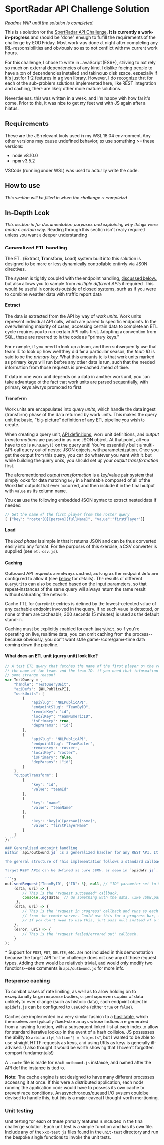 # SportRadar API Challenge Solution
*Readme WIP until the solution is completed.*

This is a solution for the [SportRadar API Challenge](https://github.com/sportradarus/sportradar-api-challenge). **It is currently a work-in-progress** and should be "done" enough to fulfill the requirements of the challenge by EOD Friday. Most work was done at night after completing any IRL-responsibilities and obviously so as to not conflict with my current work hours.

For this challenge, I chose to write in JavaScript (ES6+), striving to not rely so much on external dependencies of any kind. I dislike forcing people to have a ton of dependencies installed and taking up disk space, especially if it's just for 1-2 features in a given library. However, I do recognize that for each of the sub-problem solutions implemented here, like REST integration and caching, there are likely other more mature solutions.

Nevertheless, this was written in a week, and I'm happy with how far it's come. Prior to this, it was nice to get my feet wet with JS again after a hiatus.

## Requirements
These are the JS-relevant tools used in my WSL 18.04 environment. Any other versions may cause undefined behavior, so use something >= these versions:

* node v8.10.0
* npm v3.5.2

VSCode (running under WSL) was used to actually write the code.

## How to use
*This section will be filled in when the challenge is completed.*

## In-Depth Look
*This section is for documentation purposes and explaining why things were made a certain way.* Reading through this section isn't really required unless you want a deeper understanding

### Generalized ETL handling
The ETL (**E**xtract, **T**ransform, **L**oad) system built into this solution is designed to be more or less dynamically controllable entirely via JSON directives.

The system is tightly coupled with the endpoint handling, [discussed below.](#generalized-endpoint-handling), but also allows you to sample from *multiple different APIs* if required. This would be useful in contexts outside of closed systems, such as if you were to combine weather data with traffic report data.

#### Extract
The data is extracted from the API by way of *work units.* Work units represent individual API calls, which are paired to specific endpoints. In the overwhelming majority of cases, accessing certain data to complete an ETL cycle requires you to run certain API calls first. Adopting a convention from SQL, these are referred to in the code as "primary keys."

For example, if you need to look up a team, and then subsequently use that team ID to look up how well they did for a particular season, the *team ID* is said to be the *primary key.* What this amounts to is that work units marked as primary keys will run before any other data is run, such that the needed information from those requests is pre-cached ahead of time.

If data in one work unit depends on a data in another work unit, you can take advantage of the fact that work units are parsed sequentially, with primary keys always promoted to first.

#### Transform
Work units are encapsulated into *query units*, which handle the data ingest (transform) phase of the data returned by work units. This makes the query unit the basic, "big-picture" definition of any ETL pipeline you wish to create.

When creating a query unit, [API definitions](#generalized-endpoint-handling), work unit definitions, and *output transformations* are passed in as one JSON object. At that point, all you have to do is `RunQuery()` on the query unit! You've essentially built a multi-API-call query out of nested JSON objects, with parameterization. Once you get the output from this query, you can do whatever you want with it, but while building the query units, you should set up your *output transformation* first.

The aforementioned *output transformation* is a key/value pair system that simply looks for data matching `key` in a hashtable composed of all of the WorkUnit outputs that ever occurred, and then
include it in the final output with `value` as its column name.

You can use the following embedded JSON syntax to extract nested data if needed:

```js
// Get the name of the first player from the roster query
[ {"key": "roster[0][person][fullName]", "value":"firstPlayer"}]
```

#### Load
The *load phase* is simple in that it returns JSON and can be thus converted easily into any format. For the purposes of this exercise, a CSV converter is supplied (see `etl-csv.js`).

#### Caching
Outbound API requests are always cached, as long as the endpoint defs are configured to allow it (see [below](#response-caching) for details). The results of different `QueryUnit`s can also be cached based on the input parameters, so that repeat-instances of the same query will always return the same result without saturating the network.

Cache TTL for `QueryUnit` entries is defined by the lowest-detected value of any cachable endpoint involved in the query. If no such value is detected, or none of them are cacheable, 300 seconds (5 minutes) is used as the default stand-in.

Caching must be explicitly enabled for each `QueryUnit`, so if you're operating on live, realtime data, you can omit caching from the process--because obviously, you don't want stale game-score/game-time data coming down the pipeline.

#### What does an ETL unit (query unit) look like?
```js
// A test ETL query that fetches the name of the first player on the roster,
// the name of the team, and the team ID, if you need that information for
// some strange reason!
var TestQuery = {
    "handle": "TestQueryUnit",
    "apiDefs": [NHLPublicAPI],
    "workUnits": [
        {
            "apiSlug": "NHLPublicAPI",
            "endpointSlug": "TeamByID",
            "remoteKey": "id",
            "localKey": "teamNumericID",
            "isPrimary": true,
            "depParams": ["id"]
        },
        {
            "apiSlug": "NHLPublicAPI",
            "endpointSlug": "TeamRoster",
            "remoteKey": "roster",
            "localKey": "roster",
            "isPrimary": false,
            "depParams": ["id"]
        }
    ],
    "outputTransform": [
        { 
            "key": "id",
            "value": "teamId"
        },
        {
            "key": "name",
            "value": "teamName"
        },
        {
            "key": "key[0][person][name]",
            "value": "firstPlayerName"
        }
    ]
};```

### Generalized endpoint handling
Within `api/outbound.js` is a generalized handler for any REST API. It defines endpoints, parameterized inputs, and modifier inputs that can be passed as part of a URI (in a GET request).\*

The general structure of this implementation follows a standard callback pattern, specifically the [continuation-passing style](https://subscription.packtpub.com/book/web_development/9781783287314/1/ch01lvl1sec10/the-callback-pattern).

Target REST APIs can be defined as pure JSON, as seen in `apidefs.js`. You just define the endpoint, what parameters it takes, any modifiers you think may be relevant to its usage, and then send for an API call like so:

```js
out.sendRequest("TeamByID", {"ID": 5}, null, // "ID" parameter set to 5, null (no) modifiers.
    (data, uri) => { 
        // This is the "request succeeded" callback.
        console.log(data); // do something with the data, like JSON.parse()
     },
    (data, uri) => {
        // This is the "request in progress" callback and runs as each chunk of data is received
        // from the remote server. Could use this for a progress bar, for example.
        // If you don't need to use this, just pass null instead of a function.
    },
    (error, uri) => {  
        // This is the "request failed/errored out" callback.
    }
);   
```

\* Support for `POST`, `PUT`, `DELETE`, etc. are not included in this demonstration because the target API for the challenge does not use any of those request types. Adding them would be relatively trivial, and would only modify two functions--see comments in `api/outbound.js` for more info.

### Response caching
To combat cases of rate limiting, as well as to allow holding on to exceptionally large response bodies, or perhaps even copies of data unlikely to ever change (such as historic data), each endpoint object in `apidefs.js` can be configured to `useCache` (either `true` or `false`).

Caches are implemented in a very similar fashion to a [hashtable](https://en.wikipedia.org/wiki/Hash_table), which themselves are typically fixed-size arrays whose indices are generated from a hashing function, with a subsequent linked-list at each index to allow for standard iterative lookup in the event of a hash collision. JS possesses the ability to `arbitarily['define'] = "objects"`, but I wanted to be able to use straight HTTP requests as keys, and using URIs as keys is generally ill-advised. (I also thought it would be worth showing that I haven't forgotten compsci fundamentals!)

A `.cache` file is made for each `outbound.js` instance, and named after the API def the instance is tied to.

**Note:** The cache engine is not designed to have many different processes accessing it at once. If this were a distributed application, each node running the application code would have to possess its own cache to prevent race conditions. An asynchronous/queued I/O system could be devised to handle this, but this is a major caveat I thought worth mentioning.

### Unit testing
Unit testing for each of these primary features is included in the final challenge solution. Each unit test is a simple function and has its own file. Include any of the `xxx-test.js` files found in the `unit-test` directory and run the bespoke single functions to invoke the unit tests.